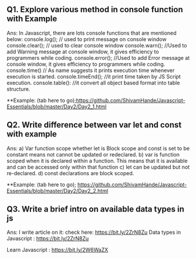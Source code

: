 
## Q1. Explore various method in console function with Example

Ans: In Javascript, there are lots console functions that are mentioned below:
console.log(); // used to print message on console window
console.clear(); // used to clear console window
console.warn();  //Used to add Warning message at console window, it gives efficiency to programmers while coding.
console.error(); //Used to add Error message at console window, it gives efficiency to programmers while coding.
console.time() // As name suggests it prints execution time whenever execution is started. 
console.timeEnd(); //it print  time taken by JS Script  execution. 
console.table(): //it convert all object based format into table structure.

**Example: (tab here to go);https://github.com/ShivamHande/Javascript-Essentials/blob/master/Day2/Day2_1.html 


## Q2. Write difference between var let and const with example
Ans:  a) Var function scope whether let is Block scope and const is set to be constant means not cannot be updated or redeclared.
b) var is function scoped when it is declared within a function. This means that it is available and can be accessed only within that function 
c) let can be updated but not re-declared.
d) const declarations are block scoped.

**Example: (tab here to go); https://github.com/ShivamHande/Javascript-Essentials/blob/master/Day2/Day2_2.html 

## Q3. Write a brief intro on available data types in js
Ans:  I write article on it: check here: https://bit.ly/2ZrN8Zu
Data types in Javascript : https://bit.ly/2ZrN8Zu

Learn Javascript : https://bit.ly/2W6WaZX


 

 	

